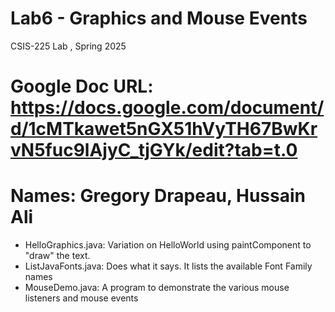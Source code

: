 # Lab6 - Graphics and Mouse Events
CSIS-225 Lab , Spring 2025
# Google Doc URL: https://docs.google.com/document/d/1cMTkawet5nGX51hVyTH67BwKrvN5fuc9lAjyC_tjGYk/edit?tab=t.0

# Names: Gregory Drapeau, Hussain Ali

- HelloGraphics.java: Variation on HelloWorld using paintComponent to "draw" the text.
- ListJavaFonts.java: Does what it says.  It lists the available Font Family names
- MouseDemo.java: A program to demonstrate the various mouse listeners and mouse events




